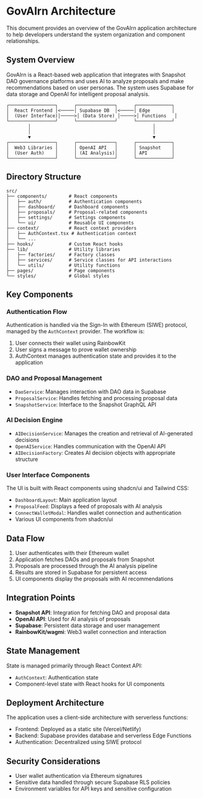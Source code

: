 # GovAIrn Architecture

This document provides an overview of the GovAIrn application architecture to help developers understand the system organization and component relationships.

## System Overview

GovAIrn is a React-based web application that integrates with Snapshot DAO governance platforms and uses AI to analyze proposals and make recommendations based on user personas. The system uses Supabase for data storage and OpenAI for intelligent proposal analysis.

```
┌─────────────────┐      ┌──────────────┐      ┌─────────────┐
│  React Frontend │<─────│ Supabase DB  │<─────│ Edge        │
│  (User Interface)│─────>│ (Data Store) │─────>│ Functions   │
└─────────────────┘      └──────────────┘      └─────────────┘
        │                                             │
        │                                             │
        ▼                                             ▼
┌─────────────────┐      ┌──────────────┐      ┌─────────────┐
│  Web3 Libraries │      │ OpenAI API   │      │ Snapshot    │
│  (User Auth)    │      │ (AI Analysis)│      │ API         │
└─────────────────┘      └──────────────┘      └─────────────┘
```

## Directory Structure

```
src/
├── components/        # React components
│   ├── auth/          # Authentication components
│   ├── dashboard/     # Dashboard components
│   ├── proposals/     # Proposal-related components
│   ├── settings/      # Settings components
│   └── ui/            # Reusable UI components
├── context/           # React context providers
│   ├── AuthContext.tsx # Authentication context
│   └── ...
├── hooks/             # Custom React hooks
├── lib/               # Utility libraries
│   ├── factories/     # Factory classes
│   ├── services/      # Service classes for API interactions
│   └── utils/         # Utility functions
├── pages/             # Page components
└── styles/            # Global styles
```

## Key Components

### Authentication Flow

Authentication is handled via the Sign-In with Ethereum (SIWE) protocol, managed by the `AuthContext` provider. The workflow is:

1. User connects their wallet using RainbowKit
2. User signs a message to prove wallet ownership
3. AuthContext manages authentication state and provides it to the application

### DAO and Proposal Management

- `DaoService`: Manages interaction with DAO data in Supabase
- `ProposalService`: Handles fetching and processing proposal data
- `SnapshotService`: Interface to the Snapshot GraphQL API

### AI Decision Engine

- `AIDecisionService`: Manages the creation and retrieval of AI-generated decisions
- `OpenAIService`: Handles communication with the OpenAI API
- `AIDecisionFactory`: Creates AI decision objects with appropriate structure

### User Interface Components

The UI is built with React components using shadcn/ui and Tailwind CSS:

- `DashboardLayout`: Main application layout
- `ProposalFeed`: Displays a feed of proposals with AI analysis
- `ConnectWalletModal`: Handles wallet connection and authentication
- Various UI components from shadcn/ui

## Data Flow

1. User authenticates with their Ethereum wallet
2. Application fetches DAOs and proposals from Snapshot
3. Proposals are processed through the AI analysis pipeline
4. Results are stored in Supabase for persistent access
5. UI components display the proposals with AI recommendations

## Integration Points

- **Snapshot API**: Integration for fetching DAO and proposal data
- **OpenAI API**: Used for AI analysis of proposals
- **Supabase**: Persistent data storage and user management
- **RainbowKit/wagmi**: Web3 wallet connection and interaction

## State Management

State is managed primarily through React Context API:
- `AuthContext`: Authentication state
- Component-level state with React hooks for UI components

## Deployment Architecture

The application uses a client-side architecture with serverless functions:

- Frontend: Deployed as a static site (Vercel/Netlify)
- Backend: Supabase provides database and serverless Edge Functions
- Authentication: Decentralized using SIWE protocol

## Security Considerations

- User wallet authentication via Ethereum signatures
- Sensitive data handled through secure Supabase RLS policies
- Environment variables for API keys and sensitive configuration 